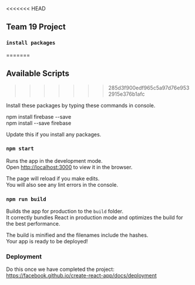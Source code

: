 <<<<<<< HEAD
## Team 19 Project

### `install packages`
=======
## Available Scripts
>>>>>>> 285d3f900edf965c5a97d76e9532915e376b1afc

Install these packages by typing these commands in console.<br/>

npm install firebase --save <br/>
npm install --save firebase <br/>

Update this if you install any packages. 

### `npm start`

Runs the app in the development mode.<br />
Open [http://localhost:3000](http://localhost:3000) to view it in the browser.

The page will reload if you make edits.<br />
You will also see any lint errors in the console.

### `npm run build`

Builds the app for production to the `build` folder.<br />
It correctly bundles React in production mode and optimizes the build for the best performance.

The build is minified and the filenames include the hashes.<br />
Your app is ready to be deployed!


### Deployment

Do this once we have completed the project: https://facebook.github.io/create-react-app/docs/deployment